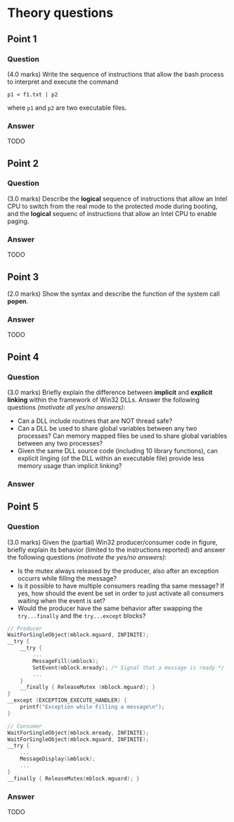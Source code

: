 # Theory questions

## Point 1

### Question

(4.0 marks) Write the sequence of instructions that allow the bash process to interpret and execute the command

`p1 < f1.txt | p2`

where `p1` and `p2` are two executable files.

### Answer

TODO

## Point 2

### Question

(3.0 marks) Describe the **logical** sequence of instructions that allow an Intel CPU to switch from the real mode to the protected mode during booting, and the **logical** sequenc of instructions that allow an Intel CPU to enable paging.

### Answer

TODO

## Point 3

(2.0 marks) Show the syntax and describe the function of the system call **popen**.

### Answer

TODO

## Point 4

### Question

(3.0 marks) Briefly explain the difference between **implicit** and **explicit linking** within the framework of Win32 DLLs. Answer the following questions *(motivate all yes/no answers)*:

* Can a DLL include routines that are NOT thread safe?
* Can a DLL be used to share global variables between any two processes? Can memory mapped files be used to share global variables between any two processes?
* Given the same DLL source code (including 10 library functions), can explicit linging (of the DLL within an executable file) provide less memory usage than implicit linking?

### Answer

## Point 5

### Question

(3.0 marks) Given the (partial) Win32 producer/consumer code in figure, briefly explain its behavior (limited to the instructions reported) and answer the following questions *(motivate the yes/no answers)*:

* Is the mutex always released by the producer, also after an exception occurrs while filling the message?
* Is it possible to have multiple consumers reading tha same message? If yes, how should the event be set in order to just activate all consumers waiting when the event is set?
* Would the producer have the same behavior after swapping the `try...finally` and the `try...except` blocks?

```c
// Producer
WaitForSingleObject(mblock.mguard, INFINITE);
__try {
    __try {
        ...
        MessageFill(&mblock);
        SetEvent(mblock.mready); /* Signal that a message is ready */
        ...
    }
    __finally { ReleaseMutex (mblock.mguard); }
}
__except (EXCEPTION_EXECUTE_HANDLER) {
    printf("Exception while Filling a message\n");
}

// Consumer
WaitForSingleObject(mblock.mready, INFINITE);
WaitForSingleObject(mblock.mguard, INFINITE);
__try {
    ...
    MessageDisplay(&mblock);
    ...
}
__finally { ReleaseMutex(mblock.mguard); }
```

### Answer

TODO